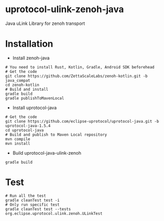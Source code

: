 # uprotocol-ulink-zenoh-java

Java uLink Library for zenoh transport

# Installation

* Install zenoh-java

```shell
# You need to install Rust, Kotlin, Gradle, Android SDK beforehead
# Get the code
git clone https://github.com/ZettaScaleLabs/zenoh-kotlin.git -b java_compat
cd zenoh-kotlin
# Build and install
gradle build
gradle publishToMavenLocal
```

* Install uprotocol-java

```shell
# Get the code
git clone https://github.com/eclipse-uprotocol/uprotocol-java.git -b uprotocol-java-1.5.4
cd uprotocol-java
# Build and publish to Maven Local repository
mvn compile
mvn install
```

* Build uprotocol-java-ulink-zenoh

```shell
gradle build
```

# Test

```shell
# Run all the test
gradle cleanTest test -i
# Only run specific test
gradle cleanTest test --tests org.eclipse.uprotocol.ulink.zenoh.ULinkTest
```

